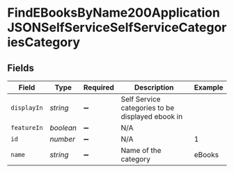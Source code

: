 # FindEBooksByName200ApplicationJSONSelfServiceSelfServiceCategoriesCategory


## Fields

| Field                                            | Type                                             | Required                                         | Description                                      | Example                                          |
| ------------------------------------------------ | ------------------------------------------------ | ------------------------------------------------ | ------------------------------------------------ | ------------------------------------------------ |
| `displayIn`                                      | *string*                                         | :heavy_minus_sign:                               | Self Service categories to be displayed ebook in |                                                  |
| `featureIn`                                      | *boolean*                                        | :heavy_minus_sign:                               | N/A                                              |                                                  |
| `id`                                             | *number*                                         | :heavy_minus_sign:                               | N/A                                              | 1                                                |
| `name`                                           | *string*                                         | :heavy_minus_sign:                               | Name of the category                             | eBooks                                           |